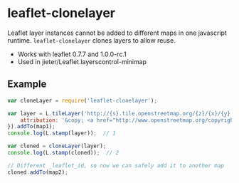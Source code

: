 # leaflet-clonelayer

Leaflet layer instances cannot be added to different maps in one javascript runtime.
`leaflet-clonelayer` clones layers to allow reuse.

- Works with leaflet 0.7.7 and 1.0.0-rc.1
- Used in jieter/Leaflet.layerscontrol-minimap

## Example

```JavaScript
var cloneLayer = require('leaflet-clonelayer');

var layer = L.tileLayer('http://{s}.tile.openstreetmap.org/{z}/{x}/{y}.png', {
	attribution: '&copy; <a href="http://www.openstreetmap.org/copyright">OpenStreetMap</a>'
}).addTo(map1);
console.log(L.stamp(layer));  // 1

var cloned = cloneLayer(layer);
console.log(L.stamp(cloned));  // 2

// Different _leaflet_id, so now we can safely add it to another map
cloned.addTo(map2);
```

